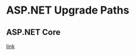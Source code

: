 # ASP.NET Upgrade Paths

## ASP.NET Core

[link](https://learn.microsoft.com/en-us/aspnet/core/migration/inc/overview?view=aspnetcore-7.0)

